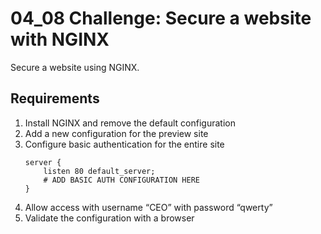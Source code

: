 # 04_08 Challenge: Secure a website with NGINX

Secure a website using NGINX.

## Requirements

1. Install NGINX and remove the default configuration
1. Add a new configuration for the preview site
1. Configure basic authentication for the entire site
    ```NGINX
    server {
        listen 80 default_server;
        # ADD BASIC AUTH CONFIGURATION HERE
    }
    ```
1. Allow  access with username “CEO” with password “qwerty”
1. Validate the configuration with a browser
